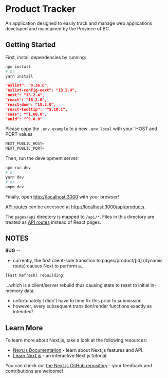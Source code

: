 # Product Tracker

An application designed to easily track and manage web applications developed and maintained by the Province of BC.

## Getting Started

First, install dependencies by running:

```bash
npm install
# or
yarn install
```

```JSON
"eslint": "8.36.0",
"eslint-config-next": "13.2.4",
"next": "13.2.4",
"react": "18.2.0",
"react-dom": "18.2.0",
"react-tooltip": "^5.10.1",
"sass": "^1.60.0",
"uuid": "^9.0.0"
```

Please copy the `.env.example` to a new `.env.local` with your `HOST and PORT values
```js
NEXT_PUBLIC_HOST=
NEXT_PUBLIC_PORT=
```
Then, run the development server:

```bash
npm run dev
# or
yarn dev
# or
pnpm dev
```

Finally, open [http://localhost:3000](http://localhost:3000) with your browser!

[API routes](https://nextjs.org/docs/api-routes/introduction) can be accessed at [http://localhost:3000/api/products](http://localhost:3000/api/products).

The `pages/api` directory is mapped to `/api/*`. Files in this directory are treated as [API routes](https://nextjs.org/docs/api-routes/introduction) instead of React pages.

## NOTES

**BUG** -- 
- currently, the first client-side transition to pages/product/[id] (dynamic route) causes Next to perform a...
```bash
[Fast Refresh] rebuilding
```
...which is a client/server rebuild thus causing state to reset to initial in-memory data.
- unfortunately I didn't have to time fix this prior to submission
- however, every subsequent transition/render functions exactly as intended! 

## Learn More

To learn more about Next.js, take a look at the following resources:

- [Next.js Documentation](https://nextjs.org/docs) - learn about Next.js features and API.
- [Learn Next.js](https://nextjs.org/learn) - an interactive Next.js tutorial.

You can check out [the Next.js GitHub repository](https://github.com/vercel/next.js/) - your feedback and contributions are welcome!